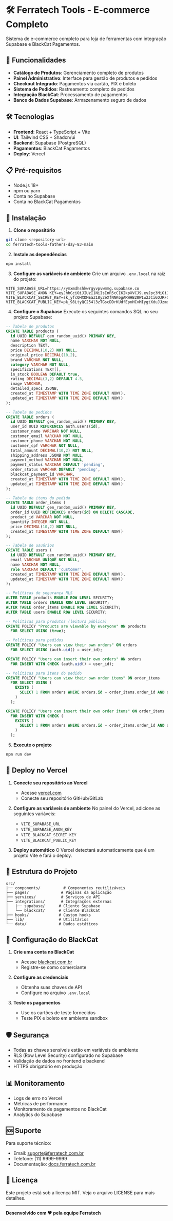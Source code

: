 # 🛠️ Ferratech Tools - E-commerce Completo

Sistema de e-commerce completo para loja de ferramentas com integração Supabase e BlackCat Pagamentos.

## 🚀 Funcionalidades

- **Catálogo de Produtos**: Gerenciamento completo de produtos
- **Painel Administrativo**: Interface para gestão de produtos e pedidos
- **Checkout Integrado**: Pagamentos via cartão, PIX e boleto
- **Sistema de Pedidos**: Rastreamento completo de pedidos
- **Integração BlackCat**: Processamento de pagamentos
- **Banco de Dados Supabase**: Armazenamento seguro de dados

## 🛠️ Tecnologias

- **Frontend**: React + TypeScript + Vite
- **UI**: Tailwind CSS + Shadcn/ui
- **Backend**: Supabase (PostgreSQL)
- **Pagamentos**: BlackCat Pagamentos
- **Deploy**: Vercel

## 📋 Pré-requisitos

- Node.js 18+
- npm ou yarn
- Conta no Supabase
- Conta no BlackCat Pagamentos

## 🚀 Instalação

1. **Clone o repositório**
```bash
git clone <repository-url>
cd ferratech-tools-fathers-day-83-main
```

2. **Instale as dependências**
```bash
npm install
```

3. **Configure as variáveis de ambiente**
Crie um arquivo `.env.local` na raiz do projeto:

```env
VITE_SUPABASE_URL=https://ymxmdhshkwrgyvpvwmmg.supabase.co
VITE_SUPABASE_ANON_KEY=eyJhbGciOiJIUzI1NiIsInR5cCI6IkpXVCJ9.eyJpc3MiOiJzdXBhYmFzZSIsInJlZiI6InlteG1kaHNoa3dyZ3l2cHZ3bW1nIiwicm9sZSI6ImFub24iLCJpYXQiOjE3NTI4ODQ3MTUsImV4cCI6MjA2ODQ2MDcxNX0.UyWasAnU67wDmc62426uM1uf3XZxNHbKQqThpijTHKA
VITE_BLACKCAT_SECRET_KEY=sk_yfcQHXDMEaZ18y2eXfNNK6gARWHB28W1w2JCiGOJRF5ANlyT
VITE_BLACKCAT_PUBLIC_KEY=pk_98LtyQC254l3zTGscDDrKUdfEpnHCvMIygtXduJJzmdzHxIo
```

4. **Configure o Supabase**
Execute os seguintes comandos SQL no seu projeto Supabase:

```sql
-- Tabela de produtos
CREATE TABLE products (
  id UUID DEFAULT gen_random_uuid() PRIMARY KEY,
  name VARCHAR NOT NULL,
  description TEXT,
  price DECIMAL(10,2) NOT NULL,
  original_price DECIMAL(10,2),
  brand VARCHAR NOT NULL,
  category VARCHAR NOT NULL,
  specifications TEXT[],
  in_stock BOOLEAN DEFAULT true,
  rating DECIMAL(3,2) DEFAULT 4.5,
  image VARCHAR,
  detailed_specs JSONB,
  created_at TIMESTAMP WITH TIME ZONE DEFAULT NOW(),
  updated_at TIMESTAMP WITH TIME ZONE DEFAULT NOW()
);

-- Tabela de pedidos
CREATE TABLE orders (
  id UUID DEFAULT gen_random_uuid() PRIMARY KEY,
  user_id UUID REFERENCES auth.users(id),
  customer_name VARCHAR NOT NULL,
  customer_email VARCHAR NOT NULL,
  customer_phone VARCHAR NOT NULL,
  customer_cpf VARCHAR NOT NULL,
  total_amount DECIMAL(10,2) NOT NULL,
  shipping_address JSONB NOT NULL,
  payment_method VARCHAR NOT NULL,
  payment_status VARCHAR DEFAULT 'pending',
  order_status VARCHAR DEFAULT 'pending',
  blackcat_payment_id VARCHAR,
  created_at TIMESTAMP WITH TIME ZONE DEFAULT NOW(),
  updated_at TIMESTAMP WITH TIME ZONE DEFAULT NOW()
);

-- Tabela de itens do pedido
CREATE TABLE order_items (
  id UUID DEFAULT gen_random_uuid() PRIMARY KEY,
  order_id UUID REFERENCES orders(id) ON DELETE CASCADE,
  product_id VARCHAR NOT NULL,
  quantity INTEGER NOT NULL,
  price DECIMAL(10,2) NOT NULL,
  created_at TIMESTAMP WITH TIME ZONE DEFAULT NOW()
);

-- Tabela de usuários
CREATE TABLE users (
  id UUID DEFAULT gen_random_uuid() PRIMARY KEY,
  email VARCHAR UNIQUE NOT NULL,
  name VARCHAR NOT NULL,
  role VARCHAR DEFAULT 'customer',
  created_at TIMESTAMP WITH TIME ZONE DEFAULT NOW(),
  updated_at TIMESTAMP WITH TIME ZONE DEFAULT NOW()
);

-- Políticas de segurança RLS
ALTER TABLE products ENABLE ROW LEVEL SECURITY;
ALTER TABLE orders ENABLE ROW LEVEL SECURITY;
ALTER TABLE order_items ENABLE ROW LEVEL SECURITY;
ALTER TABLE users ENABLE ROW LEVEL SECURITY;

-- Políticas para produtos (leitura pública)
CREATE POLICY "Products are viewable by everyone" ON products
  FOR SELECT USING (true);

-- Políticas para pedidos
CREATE POLICY "Users can view their own orders" ON orders
  FOR SELECT USING (auth.uid() = user_id);

CREATE POLICY "Users can insert their own orders" ON orders
  FOR INSERT WITH CHECK (auth.uid() = user_id);

-- Políticas para itens do pedido
CREATE POLICY "Users can view their own order items" ON order_items
  FOR SELECT USING (
    EXISTS (
      SELECT 1 FROM orders WHERE orders.id = order_items.order_id AND orders.user_id = auth.uid()
    )
  );

CREATE POLICY "Users can insert their own order items" ON order_items
  FOR INSERT WITH CHECK (
    EXISTS (
      SELECT 1 FROM orders WHERE orders.id = order_items.order_id AND orders.user_id = auth.uid()
    )
  );
```

5. **Execute o projeto**
```bash
npm run dev
```

## 🚀 Deploy no Vercel

1. **Conecte seu repositório ao Vercel**
   - Acesse [vercel.com](https://vercel.com)
   - Conecte seu repositório GitHub/GitLab

2. **Configure as variáveis de ambiente**
   No painel do Vercel, adicione as seguintes variáveis:
   - `VITE_SUPABASE_URL`
   - `VITE_SUPABASE_ANON_KEY`
   - `VITE_BLACKCAT_SECRET_KEY`
   - `VITE_BLACKCAT_PUBLIC_KEY`

3. **Deploy automático**
   O Vercel detectará automaticamente que é um projeto Vite e fará o deploy.

## 📱 Estrutura do Projeto

```
src/
├── components/          # Componentes reutilizáveis
├── pages/              # Páginas da aplicação
├── services/           # Serviços de API
├── integrations/       # Integrações externas
│   ├── supabase/      # Cliente Supabase
│   └── blackcat/      # Cliente BlackCat
├── hooks/             # Custom hooks
├── lib/               # Utilitários
└── data/              # Dados estáticos
```

## 🔧 Configuração do BlackCat

1. **Crie uma conta no BlackCat**
   - Acesse [blackcat.com.br](https://blackcat.com.br)
   - Registre-se como comerciante

2. **Configure as credenciais**
   - Obtenha suas chaves de API
   - Configure no arquivo `.env.local`

3. **Teste os pagamentos**
   - Use os cartões de teste fornecidos
   - Teste PIX e boleto em ambiente sandbox

## 🛡️ Segurança

- Todas as chaves sensíveis estão em variáveis de ambiente
- RLS (Row Level Security) configurado no Supabase
- Validação de dados no frontend e backend
- HTTPS obrigatório em produção

## 📊 Monitoramento

- Logs de erro no Vercel
- Métricas de performance
- Monitoramento de pagamentos no BlackCat
- Analytics do Supabase

## 🆘 Suporte

Para suporte técnico:
- Email: suporte@ferratech.com.br
- Telefone: (11) 9999-9999
- Documentação: [docs.ferratech.com.br](https://docs.ferratech.com.br)

## 📄 Licença

Este projeto está sob a licença MIT. Veja o arquivo LICENSE para mais detalhes.

---

**Desenvolvido com ❤️ pela equipe Ferratech**
